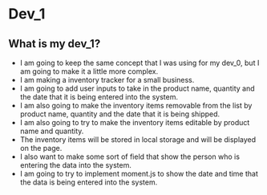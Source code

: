 # Dev_1
## What is my dev_1?
- I am going to keep the same concept that I was using for my dev_0, but I am going to make it a little more complex.
- I am making a inventory tracker for a small business.
- I am going to add user inputs to take in the product name, quantity and the date that it is being entered into the system.
- I am also going to make the inventory items removable from the list by product name, quantity and the date that it is being shipped.
- I am also going to try to make the inventory items editable by product name and quantity.
- The inventory items will be stored in local storage and will be displayed on the page.
- I also want to make some sort of field that show the person who is entering the data into the system.
- I am going to try to implement moment.js to show the date and time that the data is being entered into the system.